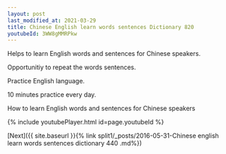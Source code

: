 ```yaml
---
layout: post
last_modified_at: 2021-03-29
title: Chinese English learn words sentences Dictionary 820 
youtubeId: 3WW8gMMRPkw
---
```

 
 
Helps to learn English words and sentences for Chinese speakers.

Opportunitiy to repeat the words sentences. 

Practice English language. 
 
10 minutes practice every day. 
 
How to learn English words and sentences for Chinese speakers 
 
{% include youtubePlayer.html id=page.youtubeId %}
 
 
[Next]({{ site.baseurl }}{% link  split1/_posts/2016-05-31-Chinese english learn words sentences dictionary 440 .md%})
 
